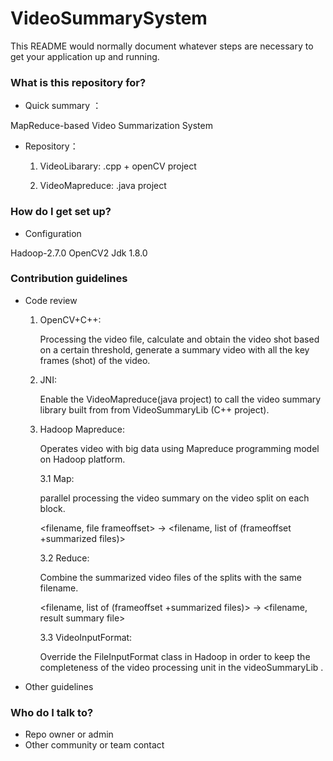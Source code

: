 # VideoSummarySystem
This README would normally document whatever steps are necessary to get your application up and running.

### What is this repository for? ###

* Quick summary ：

MapReduce-based Video Summarization System

* Repository：

    1.  VideoLibarary: .cpp + openCV project

    1.  VideoMapreduce: .java project


### How do I get set up? ###

* Configuration 

Hadoop-2.7.0 
OpenCV2
Jdk 1.8.0

### Contribution guidelines ###

* Code review

    1. OpenCV+C++: 

        Processing the video file, calculate and obtain the video shot based on a certain threshold, generate a summary video with all the key frames (shot) of the video.

    1. JNI:

        Enable the VideoMapreduce(java project) to call the video summary library built from from VideoSummaryLib (C++ project).

    1. Hadoop Mapreduce: 

        Operates video with big data using Mapreduce programming model on Hadoop platform.

        3.1 Map: 

        parallel processing the video summary on the video split on each block.

        <filename, file frameoffset> -> <filename, list of (frameoffset +summarized files)>

        3.2 Reduce:

        Combine the summarized video files of the splits with the same filename.

        <filename, list of (frameoffset +summarized files)> -> <filename, result summary file>

        3.3 VideoInputFormat:

        Override the FileInputFormat class in Hadoop in order to keep the completeness of the video processing unit in the videoSummaryLib .


* Other guidelines

### Who do I talk to? ###

* Repo owner or admin
* Other community or team contact
